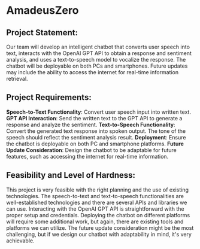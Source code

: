 # AmadeusZero

## Project Statement:

Our team will develop an intelligent chatbot that converts user speech into text, interacts with the OpenAI GPT API to obtain a response and sentiment analysis, and uses a text-to-speech model to vocalize the response. The chatbot will be deployable on both PCs and smartphones. Future updates may include the ability to access the internet for real-time information retrieval.

## Project Requirements:

**Speech-to-Text Functionality**: Convert user speech input into written text.
**GPT API Interaction**: Send the written text to the GPT API to generate a response and analyze the sentiment.
**Text-to-Speech Functionality**: Convert the generated text response into spoken output. The tone of the speech should reflect the sentiment analysis result.
**Deployment**: Ensure the chatbot is deployable on both PC and smartphone platforms.
**Future Update Consideration**: Design the chatbot to be adaptable for future features, such as accessing the internet for real-time information.

## Feasibility and Level of Hardness:

This project is very feasible with the right planning and the use of existing technologies. The speech-to-text and text-to-speech functionalities are well-established technologies and there are several APIs and libraries we can use. Interacting with the OpenAI GPT API is straightforward with the proper setup and credentials. Deploying the chatbot on different platforms will require some additional work, but again, there are existing tools and platforms we can utilize. The future update consideration might be the most challenging, but if we design our chatbot with adaptability in mind, it's very achievable.
